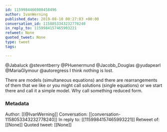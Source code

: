 ```yaml
---
id: 1159984466980458496
author: IvanWerning
published_date: 2019-08-10 00:27:03 +00:00
conversation_id: 1158053343232778240
in_reply_to: 1159984157465993221
retweet: None
quoted_tweet: None
type: tweet
tags:

---
```


@Jabaluck @steventberry @PHuenermund @Jacobb_Douglas @yudapearl @MariaGlymour @autoregress I think nothing is lost. 

There are models (simultaneous equations) and there are rearrangements of them that we like or you might call solutions (single equations) or we start there and call it a simple model. Why call something reduced form.

### Metadata

Author: [[@IvanWerning]]
Conversation: [[conversation-1158053343232778240]]
In reply to: [[1159984157465993221]]
Retweet of: [[None]]
Quoted tweet: [[None]]
